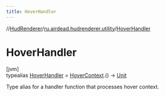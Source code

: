 ```yaml
---
title: HoverHandler
---
```

//[HudRenderer](../../../index.html)/[ru.airdead.hudrenderer.utility](../index.html)/[HoverHandler](index.html)



# HoverHandler



[jvm]\
typealias [HoverHandler](index.html) = [HoverContext](../-hover-context/index.html).() -&gt; [Unit](https://kotlinlang.org/api/latest/jvm/stdlib/kotlin/-unit/index.html)

Type alias for a handler function that processes hover context.


